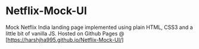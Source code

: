 # Netflix-Mock-UI

Mock Netflix India landing page implemented using plain HTML, CSS3 and a little bit of vanilla JS.
Hosted on Github Pages @ [https://harshjha995.github.io/Netflix-Mock-UI/]
